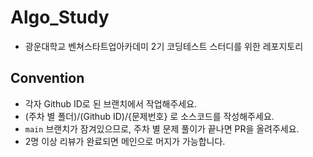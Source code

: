# Algo_Study

- 광운대학교 벤쳐스타트업아카데미 2기 코딩테스트 스터디를 위한 레포지토리

## Convention

- 각자 Github ID로 된 브랜치에서 작업해주세요.
- (주차 별 폴더)/(Github ID)/{문제번호} 로 소스코드를 작성해주세요.
- `main` 브랜치가 잠겨있으므로, 주차 별 문제 풀이가 끝나면 PR을 올려주세요.
- 2명 이상 리뷰가 완료되면 메인으로 머지가 가능합니다.
